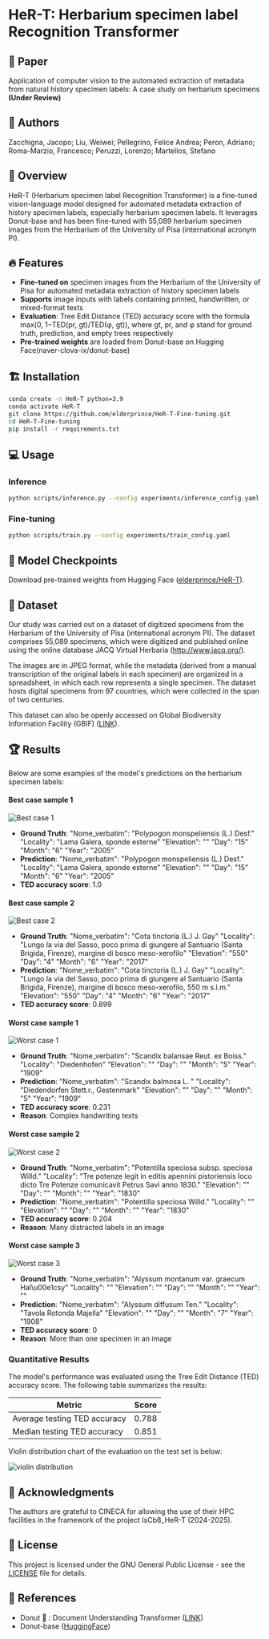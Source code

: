 # HeR-T: Herbarium specimen label Recognition Transformer  

## 📃 Paper
Application of computer vision to the automated extraction of metadata from natural history specimen labels: A case study on herbarium specimens **(Under Review)**

## 💁 Authors
Zacchigna, Jacopo; Liu, Weiwei; Pellegrino, Felice Andrea; Peron, Adriano; Roma-Marzio, Francesco; Peruzzi, Lorenzo; Martellos, Stefano

## 🚀 Overview  
HeR-T (Herbarium specimen label Recognition Transformer) is a fine-tuned vision-language model designed for automated metadata extraction of history specimen labels, especially herbarium specimen labels. It leverages Donut-base and has been fine-tuned with 55,089 herbarium specimen images from the Herbarium of the University of Pisa (international acronym PI). 

## 🔥 Features  
- **Fine-tuned on** specimen images from the Herbarium of the University of Pisa for automated metadata extraction of history specimen labels
- **Supports** image inputs with labels containing printed, handwritten, or mixed-format texts  
- **Evaluation**: Tree Edit Distance (TED) accuracy score with the formula max(0, 1−TED(pr, gt)/TED(φ, gt)), where gt, pr, and φ stand for ground truth, prediction, and empty trees respectively 
- **Pre-trained weights** are loaded from Donut-base on Hugging Face(naver-clova-ix/donut-base)

## 🏗️ Installation  
```bash
conda create -n HeR-T python=3.9
conda activate HeR-T
git clone https://github.com/elderprince/HeR-T-Fine-tuning.git
cd HeR-T-Fine-tuning
pip install -r requirements.txt
```

## 💻 Usage  
### Inference  
```bash
python scripts/inference.py --config experiments/inference_config.yaml
```

### Fine-tuning  
```bash
python scripts/train.py --config experiments/train_config.yaml
```

## 📂 Model Checkpoints  
Download pre-trained weights from Hugging Face ([elderprince/HeR-T](https://huggingface.co/elderprince/HeR-T)). 

## 📜 Dataset  
Our study was carried out on a dataset of digitized specimens from the Herbarium of the University of Pisa (international acronym PI). The dataset comprises 55,089 specimens, which were digitized and published online using the online database JACQ Virtual Herbaria (http://www.jacq.org/). 

The images are in JPEG format, while the metadata (derived from a manual transcription of the original labels in each specimen) are organized in a spreadsheet, in which each row represents a single specimen. The dataset hosts digital specimens from 97 countries, which were collected in the span of two centuries.

This dataset can also be openly accessed on Global Biodiversity Information Facility (GBIF) ([LINK](https://www.gbif.org/dataset/1e98cc26-065e-40ca-9c57-20fa0a2f4981)).

## 🏆 Results
Below are some examples of the model's predictions on the herbarium specimen labels:

#### Best case sample 1
![Best case 1](samples/image-4.png)
- **Ground Truth**: 
"Nome_verbatim": "Polypogon monspeliensis (L.) Desf."
"Locality": "Lama Galera, sponde esterne"
"Elevation": ""
"Day": "15"
"Month": "6"
"Year": "2005"
- **Prediction**: 
"Nome_verbatim": "Polypogon monspeliensis (L.) Desf."
"Locality": "Lama Galera, sponde esterne"
"Elevation": ""
"Day": "15"
"Month": "6"
"Year": "2005"
- **TED accuracy score**: 1.0

#### Best case sample 2
![Best case 2](samples/image-1.png)
- **Ground Truth**: "Nome_verbatim": "Cota tinctoria (L.) J. Gay"
"Locality": "Lungo la via del Sasso, poco prima di giungere al Santuario (Santa Brigida, Firenze), margine di bosco meso-xerofilo"
"Elevation": "550"
"Day": "4"
"Month": "6"
"Year": "2017"
- **Prediction**: 
"Nome_verbatim": "Cota tinctoria (L.) J. Gay"
"Locality": "Lungo la via del Sasso, poco prima di giungere al Santuario (Santa Brigida, Firenze), margine di bosco meso-xerofilo, 550 m s.l.m."
"Elevation": "550"
"Day": "4"
"Month": "6"
"Year": "2017"
- **TED accuracy score**: 0.899

#### Worst case sample 1
![Worst case 1](samples/image-2.png)
- **Ground Truth**: 
"Nome_verbatim": "Scandix balansae Reut. ex Boiss."
"Locality": "Diedenhofen"
"Elevation": ""
"Day": ""
"Month": "5"
"Year": "1909"
- **Prediction**: 
"Nome_verbatim": "Scandix balmosa L. "
"Locality": "Diedendorfen Stett.r., Gestenmark"
"Elevation": ""
"Day": ""
"Month": "5"
"Year": "1909"
- **TED accuracy score**: 0.231
- **Reason**: Complex handwriting texts

#### Worst case sample 2
![Worst case 2](samples/image-3.jpg)
- **Ground Truth**: 
"Nome_verbatim": "Potentilla speciosa subsp. speciosa Willd."
"Locality": "Tre potenze legit in editis apennini pistoriensis loco dicto Tre Potenze comunicavit Petrus Savi anno 1830."
"Elevation": ""
"Day": ""
"Month": ""
"Year": "1830"
- **Prediction**: 
"Nome_verbatim": "Potentilla speciosa Willd."
"Locality": ""
"Elevation": "" 
"Day": ""
"Month": ""
"Year": "1830"
- **TED accuracy score**: 0.204
- **Reason**: Many distracted labels in an image

#### Worst case sample 3
![Worst case 3](samples/image-6.png)
- **Ground Truth**: 
"Nome_verbatim": "Alyssum montanum var. graecum Hal\\u00e1csy"
"Locality": ""
"Elevation": ""
"Day": ""
"Month": ""
"Year": ""
- **Prediction**: 
"Nome_verbatim": "Alyssum diffusum Ten."
"Locality": "Tavola Rotonda Majella"
"Elevation": ""
"Day": ""
"Month": "7"
"Year": "1908"
- **TED accuracy score**: 0
- **Reason**: More than one specimen in an image

### Quantitative Results
The model's performance was evaluated using the Tree Edit Distance (TED) accuracy score. The following table summarizes the results:

| Metric          | Score  |
|-----------------|--------|
| Average testing TED accuracy       | 0.788   |
| Median testing TED accuracy          | 0.851   |

Violin distribution chart of the evaluation on the test set is below: 

![violin distribution](samples/image-5.png)

## 🤝 Acknowledgments  
The authors are grateful to CINECA for allowing the use of their HPC facilities in the framework of the project IsCb8_HeR-T (2024-2025). 

## 📜 License  
This project is licensed under the GNU General Public License - see the [LICENSE](LICENSE) file for details.  

## 🔗 References  
- Donut 🍩 : Document Understanding Transformer ([LINK](https://github.com/clovaai/donut))
- Donut-base ([HuggingFace](https://huggingface.co/naver-clova-ix/donut-base))

